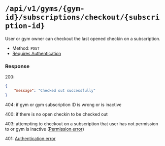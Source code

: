 # `/api/v1/gyms/{gym-id}/subscriptions/checkout/{subscription-id}`
User or gym owner can checkout the last opened checkin on a subscription.

- Method: `POST`
- [Requires Authentication](../../auth/login.md#how-to-use-api-token)

### Response

200:
```json
{
    "message": "Checked out successfully"
}
```

404: if gym or gym subscription ID is wrong or is inactive

400: if there is no open checkin to be checked out

403: attempting to checkout on a subscription that user has not permission to or gym is inactive ([Permission error](../../permission-errors.md))

401: [Authentication error](../../authentication-errors.md)
